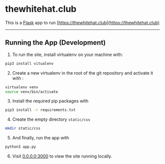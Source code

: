 # thewhitehat.club

This is a [Flask](http://flask.pocoo.org) app to run [https://thewhitehat.club](https://thewhitehat.club)

----

## Running the App (Development)

1. To run the site, install virtualenv on your machine with:

```bash
pip3 install vitualenv
```

2. Create a new virtualenv in the root of the git repository and activate it with :

```bash
virtualenv venv
source venv/bin/activate
```

3. Install the required pip packages with

```bash
pip3 install -r requirements.txt
```

4. Create the empty directory `static/css`

```bash
mkdir static/css
```

5. And finally, run the app with

```bash
python3 app.py
```

6. Visit [0.0.0.0:3000](0.0.0.0:3000) to view the site running locally.
